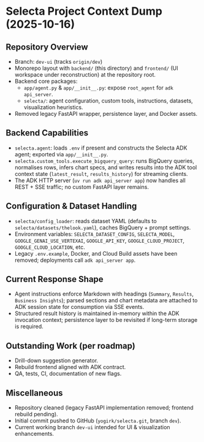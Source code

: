 # Selecta Project Context Dump (2025-10-16)

## Repository Overview
- Branch: `dev-ui` (tracks `origin/dev`)
- Monorepo layout with `backend/` (this directory) and `frontend/` (UI workspace under reconstruction) at the repository root.
- Backend core packages:
  - `app/agent.py` & `app/__init__.py`: expose `root_agent` for `adk api_server`.
  - `selecta/`: agent configuration, custom tools, instructions, datasets, visualization heuristics.
- Removed legacy FastAPI wrapper, persistence layer, and Docker assets.

## Backend Capabilities
- `selecta.agent`: loads `.env` if present and constructs the Selecta ADK agent; exported via `app/__init__.py`.
- `selecta.custom_tools.execute_bigquery_query`: runs BigQuery queries, normalises rows, infers chart specs, and writes results into the ADK tool context state (`latest_result`, `results_history`) for streaming clients.
- The ADK HTTP server (`uv run adk api_server app`) now handles all REST + SSE traffic; no custom FastAPI layer remains.

## Configuration & Dataset Handling
- `selecta/config_loader`: reads dataset YAML (defaults to `selecta/datasets/thelook.yaml`), caches BigQuery + prompt settings.
- Environment variables: `SELECTA_DATASET_CONFIG`, `SELECTA_MODEL`, `GOOGLE_GENAI_USE_VERTEXAI`, `GOOGLE_API_KEY`, `GOOGLE_CLOUD_PROJECT`, `GOOGLE_CLOUD_LOCATION`, etc.
- Legacy `.env.example`, Docker, and Cloud Build assets have been removed; deployments call `adk api_server app`.

## Current Response Shape
- Agent instructions enforce Markdown with headings (`Summary`, `Results`, `Business Insights`); parsed sections and chart metadata are attached to ADK session state for consumption via SSE events.
- Structured result history is maintained in-memory within the ADK invocation context; persistence layer to be revisited if long-term storage is required.

## Outstanding Work (per roadmap)
- Drill-down suggestion generator.
- Rebuild frontend aligned with ADK contract.
- QA, tests, CI, documentation of new flags.

## Miscellaneous
- Repository cleaned (legacy FastAPI implementation removed; frontend rebuild pending).
- Initial commit pushed to GitHub (`yogirk/selecta.git`, branch `dev`).
- Current working branch `dev-ui` intended for UI & visualization enhancements.
